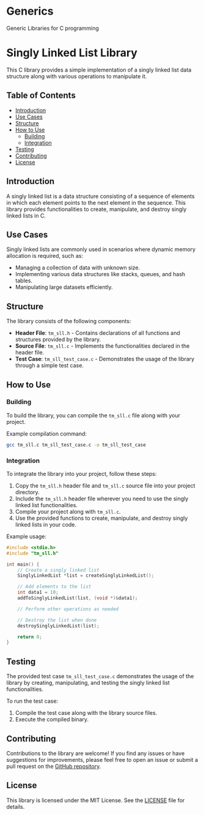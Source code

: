 # Generics
Generic Libraries for C programming

# Singly Linked List Library

This C library provides a simple implementation of a singly linked list data structure along with various operations to manipulate it.

## Table of Contents

- [Introduction](#introduction)
- [Use Cases](#use-cases)
- [Structure](#structure)
- [How to Use](#how-to-use)
  - [Building](#building)
  - [Integration](#integration)
- [Testing](#testing)
- [Contributing](#contributing)
- [License](#license)

## Introduction

A singly linked list is a data structure consisting of a sequence of elements in which each element points to the next element in the sequence. This library provides functionalities to create, manipulate, and destroy singly linked lists in C.

## Use Cases

Singly linked lists are commonly used in scenarios where dynamic memory allocation is required, such as:

- Managing a collection of data with unknown size.
- Implementing various data structures like stacks, queues, and hash tables.
- Manipulating large datasets efficiently.

## Structure

The library consists of the following components:

- **Header File**: `tm_sll.h` - Contains declarations of all functions and structures provided by the library.
- **Source File**: `tm_sll.c` - Implements the functionalities declared in the header file.
- **Test Case**: `tm_sll_test_case.c` - Demonstrates the usage of the library through a simple test case.

## How to Use

### Building

To build the library, you can compile the `tm_sll.c` file along with your project.

Example compilation command:

```bash
gcc tm_sll.c tm_sll_test_case.c -o tm_sll_test_case
```

### Integration

To integrate the library into your project, follow these steps:

1. Copy the `tm_sll.h` header file and `tm_sll.c` source file into your project directory.
2. Include the `tm_sll.h` header file wherever you need to use the singly linked list functionalities.
3. Compile your project along with `tm_sll.c`.
4. Use the provided functions to create, manipulate, and destroy singly linked lists in your code.

Example usage:

```c
#include <stdio.h>
#include "tm_sll.h"

int main() {
    // Create a singly linked list
    SinglyLinkedList *list = createSinglyLinkedList();

    // Add elements to the list
    int data1 = 10;
    addToSinglyLinkedList(list, (void *)&data1);

    // Perform other operations as needed

    // Destroy the list when done
    destroySinglyLinkedList(list);

    return 0;
}
```

## Testing

The provided test case `tm_sll_test_case.c` demonstrates the usage of the library by creating, manipulating, and testing the singly linked list functionalities.

To run the test case:

1. Compile the test case along with the library source files.
2. Execute the compiled binary.

## Contributing

Contributions to the library are welcome! If you find any issues or have suggestions for improvements, please feel free to open an issue or submit a pull request on the [GitHub repository](https://github.com/example/repo).

## License

This library is licensed under the MIT License. See the [LICENSE](LICENSE) file for details.
